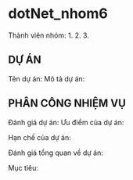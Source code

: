 # dotNet_nhom6
Thành viên nhóm:
  1.
  2.
  3.
  
DỰ ÁN
---------------------------------------
Tên dự án:
Mô tả dự án: 


PHÂN CÔNG NHIỆM VỤ
---------------------------------------
Đánh giá dự án:
Ưu điểm của dự án:

Hạn chế của dự án:

Đánh giá tổng quan về dự án:

Mục tiêu:
